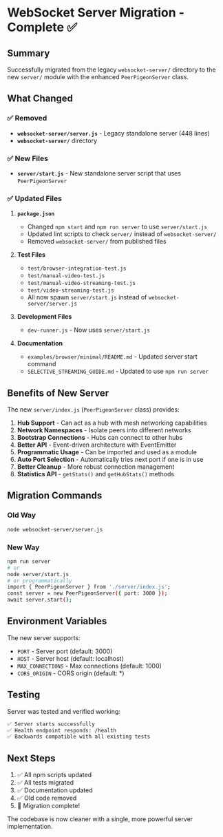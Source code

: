 # WebSocket Server Migration - Complete ✅

## Summary

Successfully migrated from the legacy `websocket-server/` directory to the new `server/` module with the enhanced `PeerPigeonServer` class.

## What Changed

### ✅ Removed
- **`websocket-server/server.js`** - Legacy standalone server (448 lines)
- **`websocket-server/`** directory

### ✅ New Files
- **`server/start.js`** - New standalone server script that uses `PeerPigeonServer`

### ✅ Updated Files

1. **`package.json`**
   - Changed `npm start` and `npm run server` to use `server/start.js`
   - Updated lint scripts to check `server/` instead of `websocket-server/`
   - Removed `websocket-server/` from published files

2. **Test Files**
   - `test/browser-integration-test.js`
   - `test/manual-video-test.js`
   - `test/manual-video-streaming-test.js`
   - `test/video-streaming-test.js`
   - All now spawn `server/start.js` instead of `websocket-server/server.js`

3. **Development Files**
   - `dev-runner.js` - Now uses `server/start.js`

4. **Documentation**
   - `examples/browser/minimal/README.md` - Updated server start command
   - `SELECTIVE_STREAMING_GUIDE.md` - Updated to use `npm run server`

## Benefits of New Server

The new `server/index.js` (`PeerPigeonServer` class) provides:

1. **Hub Support** - Can act as a hub with mesh networking capabilities
2. **Network Namespaces** - Isolate peers into different networks
3. **Bootstrap Connections** - Hubs can connect to other hubs
4. **Better API** - Event-driven architecture with EventEmitter
5. **Programmatic Usage** - Can be imported and used as a module
6. **Auto Port Selection** - Automatically tries next port if one is in use
7. **Better Cleanup** - More robust connection management
8. **Statistics API** - `getStats()` and `getHubStats()` methods

## Migration Commands

### Old Way
```bash
node websocket-server/server.js
```

### New Way
```bash
npm run server
# or
node server/start.js
# or programmatically
import { PeerPigeonServer } from './server/index.js';
const server = new PeerPigeonServer({ port: 3000 });
await server.start();
```

## Environment Variables

The new server supports:
- `PORT` - Server port (default: 3000)
- `HOST` - Server host (default: localhost)
- `MAX_CONNECTIONS` - Max connections (default: 1000)
- `CORS_ORIGIN` - CORS origin (default: *)

## Testing

Server was tested and verified working:
```bash
✅ Server starts successfully
✅ Health endpoint responds: /health
✅ Backwards compatible with all existing tests
```

## Next Steps

1. ✅ All npm scripts updated
2. ✅ All tests migrated
3. ✅ Documentation updated
4. ✅ Old code removed
5. 🎉 Migration complete!

The codebase is now cleaner with a single, more powerful server implementation.
